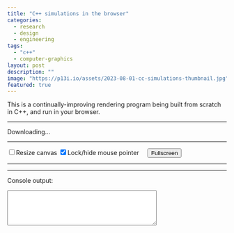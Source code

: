 ```yaml
---
title: "C++ simulations in the browser"
categories:
  - research
  - design
  - engineering
tags:
  - "c++"
  - computer-graphics
layout: post
description: ""
image: "https://p13i.io/assets/2023-08-01-cc-simulations-thumbnail.jpg"
featured: true
---
```


This is a continually-improving rendering program being
built from scratch in C++, and run in your browser.

<hr/>
<div id="spinner"></div>
<div id="status">Downloading...</div>
<hr/>
<span id="controls">
    <span>
        <input type="checkbox" id="resize">Resize canvas
    </span>
    <span>
        <input type="checkbox" id="pointerLock" checked="checked">Lock/hide mouse pointer &nbsp;&nbsp;&nbsp;
    </span>
    <span>
        <input type="button" value="Fullscreen" onclick='Module.requestFullscreen(document.getElementById("pointerLock").checked,document.getElementById("resize").checked)'>
    </span>
</span>
<progress value="0" max="100" id="progress" hidden="1"></progress>
<hr/>
<canvas id="canvas" oncontextmenu="event.preventDefault()" tabindex="-1"></canvas>
<hr/>
<p>Console output:</p>
<textarea id="output" rows="5" cols="40"></textarea>
<script type="text/javascript" src="https://p13i.io/cs/wasm.js"></script>
<script type="text/javascript" src="https://p13i.io/cs/index.js"></script>
